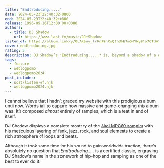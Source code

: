 ```yaml
---
title: "Endtroducing....."
date: 2024-05-23T22:40:32+0800
end: 2024-05-23T22:40:32+0800
release: 1996-09-16T12:00:00+0000
authors:
  - title: DJ Shadow
    url: https://www.last.fm/music/DJ+Shadow
listen_of: https://album.link/y/OLAK5uy_lrFnP8nXwQth3kE7mO4YHyS4o7CTdA7Y0
cover: endtroducing.jpg
rating: 5
description: DJ Shadow’s *Endtroducing.....* is, beyond a shadow of a doubt, one of the greatest albums of all time, and certainly one of my favourites.
tags:
  - feature
  - weblogpomo
  - weblogpomo2024
post_includes:
  - post/listen-of.njk
  - weblogpomo2024.njk
---
```


I cannot believe that I hadn’t graced my website with this prodigious album until now. Words fail to capture how massive and game-changing this album was. It’s composed *almost* entirely of samples, which is a feat in and of itself.

DJ Shadow displays a complete mastery of the [Akai MPC60 sampler](https://en.wikipedia.org/wiki/Akai_MPC) with his meticulous layering of funk, jazz, rock, and soul elements to create a rich atmosphere of loops and beats.

Although it took some time for his sound to gain worldwide traction, there’s absolutely no question that *Endtroducing.....* is a certified classic, engraving DJ Shadow’s name in the stonework of hip-hop and sampling as one of the best to ever do it.
